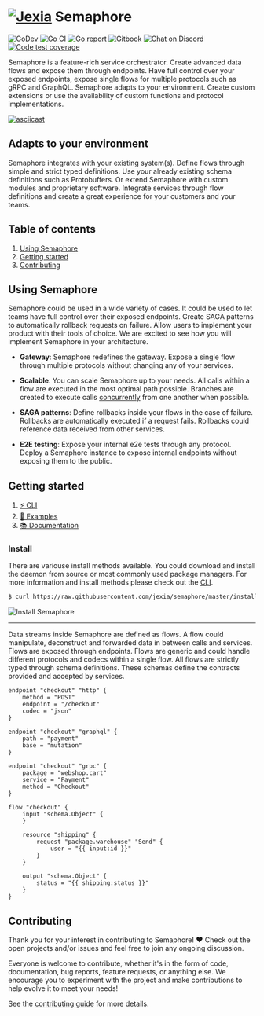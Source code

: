 <h1 align="left"><a href="https://jexia.com"><img src="https://user-images.githubusercontent.com/3440116/77702983-019eb580-6fba-11ea-8d2c-f6a6b8e60cbd.jpg" alt="Jexia"></a> Semaphore</h1>

<p align="left">
  <a href="https://pkg.go.dev/github.com/jexia/semaphore"><img src="https://img.shields.io/badge/go.dev-reference-007d9c?logo=go&logoColor=white" alt="GoDev"></a>
  <a href="https://github.com/jexia/semaphore/actions?query=workflow%3A%22Go+CI%22"><img src="https://github.com/jexia/semaphore/workflows/Go%20CI/badge.svg" alt="Go CI"></a>
  <a href="https://goreportcard.com/report/github.com/jexia/semaphore"><img src="https://goreportcard.com/badge/github.com/jexia/semaphore" alt="Go report"></a>
  <a href="https://jexia.gitbook.io/semaphore/"><img src="https://img.shields.io/badge/docs-gitbook-green" alt="Gitbook"></a>
  <a href="https://chat.jexia.com"><img src="https://img.shields.io/badge/chat-on%20discord-7289da.svg?sanitize=true" alt="Chat on Discord"></a>
  <a href="https://codecov.io/gh/jexia/semaphore"><img src="https://codecov.io/gh/jexia/semaphore/branch/master/graph/badge.svg" alt="Code test coverage"></a>
</p>

Semaphore is a feature-rich service orchestrator. Create advanced data flows and expose them through endpoints.
Have full control over your exposed endpoints, expose single flows for multiple protocols such as gRPC and GraphQL.
Semaphore adapts to your environment. Create custom extensions or use the availability of custom functions and protocol implementations.

[![asciicast](https://asciinema.org/a/344280.svg)](https://asciinema.org/a/344280)

## Adapts to your environment

Semaphore integrates with your existing system(s). Define flows through simple and strict typed definitions. Use your already existing schema definitions such as Protobuffers. Or extend Semaphore with custom modules and proprietary software. Integrate services through flow definitions and create a great experience for your customers and your teams.

## Table of contents

1. [Using Semaphore](#using-semaphore)
1. [Getting started](#getting-started)
1. [Contributing](#contributing)

## Using Semaphore

Semaphore could be used in a wide variety of cases. It could be used to let teams have full control over their exposed endpoints.
Create SAGA patterns to automatically rollback requests on failure.
Allow users to implement your product with their tools of choice. We are excited to see how you will implement Semaphore in your architecture.

* **Gateway**: Semaphore redefines the gateway. Expose a single flow through multiple protocols without changing any of your services.

* **Scalable**: You can scale Semaphore up to your needs. All calls within a flow are executed in the most optimal path possible. Branches are created to execute calls [concurrently](https://github.com/jexia/semaphore/tree/master/internal/flow) from one another when possible.

* **SAGA patterns**: Define rollbacks inside your flows in the case of failure. Rollbacks are automatically executed if a request fails. Rollbacks could reference data received from other services.

* **E2E testing**: Expose your internal e2e tests through any protocol. Deploy a Semaphore instance to expose internal endpoints without exposing them to the public.

## Getting started

1. [⚡ CLI](https://github.com/jexia/semaphore/tree/master/cmd/semaphore)
1. [🚀 Examples](https://github.com/jexia/semaphore/tree/master/examples)
1. [📚 Documentation](https://jexia.gitbook.io/semaphore/)

### Install

There are variouse install methods available. You could download and install the daemon from source or most commonly used package managers. For more information and install methods please check out the [CLI](https://github.com/jexia/semaphore/tree/master/cmd/semaphore#installing).

```sh
$ curl https://raw.githubusercontent.com/jexia/semaphore/master/install.sh | sh
```

![Install Semaphore](https://user-images.githubusercontent.com/3440116/88094275-9b0a5c80-cb93-11ea-9a7e-d044f61dcb1c.gif)

---

Data streams inside Semaphore are defined as flows.
A flow could manipulate, deconstruct and forwarded data in between calls and services.
Flows are exposed through endpoints. Flows are generic and could handle different protocols and codecs within a single flow.
All flows are strictly typed through schema definitions. These schemas define the contracts provided and accepted by services.

```hcl
endpoint "checkout" "http" {
    method = "POST"
    endpoint = "/checkout"
    codec = "json"
}

endpoint "checkout" "graphql" {
    path = "payment"
    base = "mutation"
}

endpoint "checkout" "grpc" {
    package = "webshop.cart"
    service = "Payment"
    method = "Checkout"
}

flow "checkout" {
    input "schema.Object" {
    }

    resource "shipping" {
        request "package.warehouse" "Send" {
            user = "{{ input:id }}"
        }
    }

    output "schema.Object" {
        status = "{{ shipping:status }}"
    }
}
```

## Contributing

Thank you for your interest in contributing to Semaphore! ❤
Check out the open projects and/or issues and feel free to join any ongoing discussion.

Everyone is welcome to contribute, whether it's in the form of code, documentation, bug reports, feature requests, or anything else. We encourage you to experiment with the project and make contributions to help evolve it to meet your needs!

See the [contributing guide](https://github.com/jexia/semaphore/blob/master/CONTRIBUTING.md) for more details.
